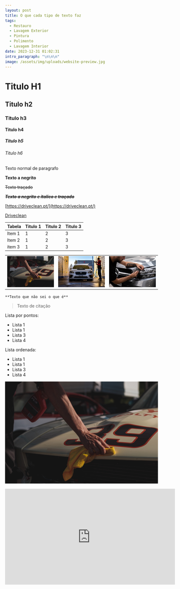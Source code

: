 ```yaml
---
layout: post
title: O que cada tipo de texto faz
tags:
  - Restauro
  - Lavagem Exterior
  - Pintura
  - Polimento
  - Lavagem Interior
date: 2023-12-31 01:02:31
intro_paragraph: "\n\n\n"
image: /assets/img/uploads/website-preview.jpg
---
```

# Titulo H1

## Titulo h2

### Titulo h3

#### Titulo h4

##### Titulo h5

###### Titulo h6

Texto normal de paragrafo

**Texto a negrito**

~~Texto traçado~~

~~***Texto a negrito e italico e traçado***~~

[https://driveclean.pt/](https://driveclean.pt/)


[Driveclean](https://driveclean.pt/)










|Tabela|Titulo 1|Titulo 2|Titulo 3|
|---|---|---|---|
|Item 1|1|2|3|
|Item 2|1|2|3|
|item 3|1|2|3|













| | | |
|---|---|---|
|![](/assets/img/uploads/matthew-dockery-s99-jp8p3hg-unsplash.jpg)|![](/assets/img/uploads/nick-kaufman-9u-tgk61k7y-unsplash.jpg)|![](/assets/img/uploads/deniz-demirci-dljelfmdpoc-unsplash.jpg)|

`**Texto que não sei o que é**`

> Texto de citação

Lista por pontos:

- Lista 1
- Lista 1
- Lista 3
- Lista 4

Lista ordenada:

- Lista 1
- Lista 1
- Lista 3
- Lista 4

![](/assets/img/uploads/matthew-dockery-s99-jp8p3hg-unsplash.jpg)

<iframe width="560" height="315" src="https://www.youtube.com/embed/c0fOrqTg6sI?si=YB-yWJR9T2DgJgPv" title="YouTube video player" frameborder="0" allow="accelerometer; autoplay; clipboard-write; encrypted-media; gyroscope; picture-in-picture; web-share" allowfullscreen></iframe>
